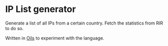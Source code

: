 # IP List generator

Generate a list of all IPs from a certain country.
Fetch the statistics from RIR to do so.

Written in [Oils](www.oilshell.org/) to experiment with the language.
